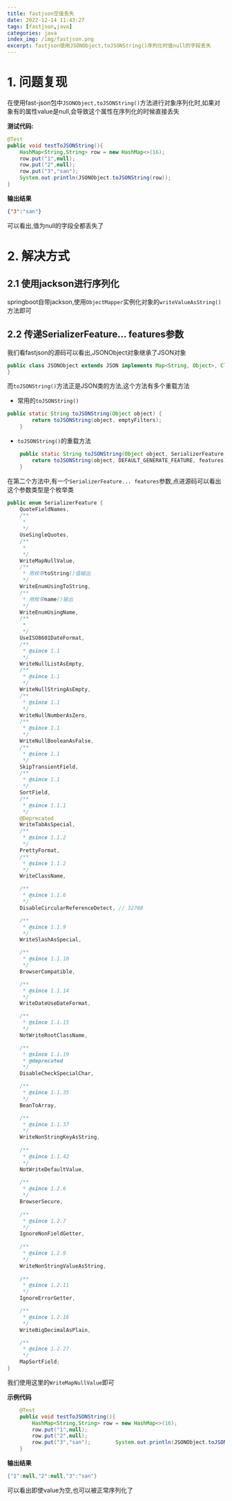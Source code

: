 ```yaml
---
title: fastjson空值丢失
date: 2022-12-14 11:43:27
tags: [fastjson,java]
categories: java
index_img: /img/fastjson.png
excerpt: fastjson使用JSONObject,toJSONString()序列化时值null的字段丢失
---
```

# 1. 问题复现

在使用fast-json包中`JSONObject,toJSONString()`方法进行对象序列化时,如果对象有的属性value是null,会导致这个属性在序列化的时候直接丢失

**测试代码:**

```java
@Test
public void testToJSONString(){
    HashMap<String,String> row = new HashMap<>(16);
    row.put("1",null);
    row.put("2",null);
    row.put("3","san");
    System.out.println(JSONObject.toJSONString(row));
}
```

**输出结果**

```json
{"3":"san"}
```

可以看出,值为null的字段全都丢失了

# 2. 解决方式

## 2.1 使用jackson进行序列化

springboot自带jackson,使用`ObjectMapper`实例化对象的`writeValueAsString()`方法即可

## 2.2 传递SerializerFeature... features参数

我们看fastjson的源码可以看出,JSONObject对象继承了JSON对象

```java
public class JSONObject extends JSON implements Map<String, Object>, Cloneable, Serializable, InvocationHandler {
}
```

而`toJSONString()`方法正是JSON类的方法,这个方法有多个重载方法

- 常用的`toJSONString()`

```java
public static String toJSONString(Object object) {
        return toJSONString(object, emptyFilters);
    }
```

- `toJSONString()`的重载方法

```java
    public static String toJSONString(Object object, SerializerFeature... features) {
        return toJSONString(object, DEFAULT_GENERATE_FEATURE, features);
    }
```

在第二个方法中,有一个`SerializerFeature... features`参数,点进源码可以看出这个参数类型是个枚举类

```java
public enum SerializerFeature {
    QuoteFieldNames,
    /**
     * 
     */
    UseSingleQuotes,
    /**
     * 
     */
    WriteMapNullValue,
    /**
     * 用枚举toString()值输出
     */
    WriteEnumUsingToString,
    /**
     * 用枚举name()输出
     */
    WriteEnumUsingName,
    /**
     * 
     */
    UseISO8601DateFormat,
    /**
     * @since 1.1
     */
    WriteNullListAsEmpty,
    /**
     * @since 1.1
     */
    WriteNullStringAsEmpty,
    /**
     * @since 1.1
     */
    WriteNullNumberAsZero,
    /**
     * @since 1.1
     */
    WriteNullBooleanAsFalse,
    /**
     * @since 1.1
     */
    SkipTransientField,
    /**
     * @since 1.1
     */
    SortField,
    /**
     * @since 1.1.1
     */
    @Deprecated
    WriteTabAsSpecial,
    /**
     * @since 1.1.2
     */
    PrettyFormat,
    /**
     * @since 1.1.2
     */
    WriteClassName,

    /**
     * @since 1.1.6
     */
    DisableCircularReferenceDetect, // 32768

    /**
     * @since 1.1.9
     */
    WriteSlashAsSpecial,

    /**
     * @since 1.1.10
     */
    BrowserCompatible,

    /**
     * @since 1.1.14
     */
    WriteDateUseDateFormat,

    /**
     * @since 1.1.15
     */
    NotWriteRootClassName,

    /**
     * @since 1.1.19
     * @deprecated
     */
    DisableCheckSpecialChar,

    /**
     * @since 1.1.35
     */
    BeanToArray,

    /**
     * @since 1.1.37
     */
    WriteNonStringKeyAsString,
    
    /**
     * @since 1.1.42
     */
    NotWriteDefaultValue,
    
    /**
     * @since 1.2.6
     */
    BrowserSecure,
    
    /**
     * @since 1.2.7
     */
    IgnoreNonFieldGetter,
    
    /**
     * @since 1.2.9
     */
    WriteNonStringValueAsString,
    
    /**
     * @since 1.2.11
     */
    IgnoreErrorGetter,

    /**
     * @since 1.2.16
     */
    WriteBigDecimalAsPlain,

    /**
     * @since 1.2.27
     */
    MapSortField;
}
```

我们使用这里的`WriteMapNullValue`即可

**示例代码**

```java
    @Test
    public void testToJSONString(){
        HashMap<String,String> row = new HashMap<>(16);
        row.put("1",null);
        row.put("2",null);
        row.put("3","san");        System.out.println(JSONObject.toJSONString(row,SerializerFeature.WriteMapNullValue));
    }
```

**输出结果**

```java
{"1":null,"2":null,"3":"san"}
```

可以看出即使value为空,也可以被正常序列化了